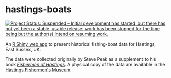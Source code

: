# hastings-boats

[![Project Status: Suspended – Initial development has started, but there has not yet been a stable, usable release; work has been stopped for the time being but the author(s) intend on resuming work.](https://www.repostatus.org/badges/latest/suspended.svg)](https://www.repostatus.org/#suspended)

An [R Shiny web app](https://shiny.rstudio.com/) to present historical fishing-boat data for Hastings, East Sussex, UK.

The data were collected originally by Steve Peak as a supplement to his book [*Fishermen of Hastings*](https://www.amazon.co.uk/Fishermen-Hastings-Steve-Peak/dp/B0054WJXN4). A physical copy of the data are available in the [Hastings Fishermen's Museum](http://www.ohps.org.uk/hastings-fishermans-museum/).
